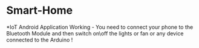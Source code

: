 # Smart-Home
*IoT Android Application
Working - You need to connect your phone to the Bluetooth Module and then switch on\off the lights or fan or any device connected to the Arduino !
